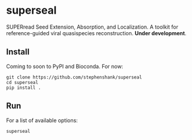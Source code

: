 # superseal

SUPERread Seed Extension, Absorption, and Localization. A toolkit for reference-guided viral quasispecies reconstruction. **Under development**.

## Install

Coming to soon to PyPI and Bioconda. For now:

```
git clone https://github.com/stephenshank/superseal
cd superseal
pip install .
```

## Run

For a list of available options:

```
superseal
```
